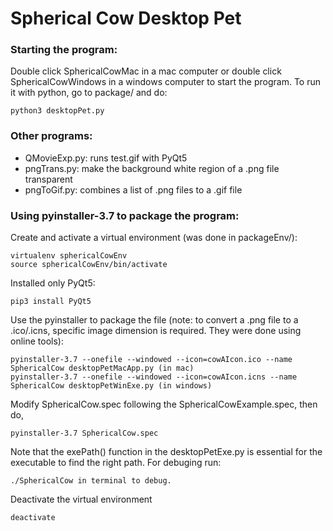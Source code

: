 # Spherical Cow Desktop Pet

### Starting the program:
Double click SphericalCowMac in a mac computer or double click SphericalCowWindows in a windows computer to start the program. To run it with python, go to package/ and do:

    python3 desktopPet.py

### Other programs:
- QMovieExp.py: runs test.gif with PyQt5
- pngTrans.py: make the background white region of a .png file transparent
- pngToGif.py: combines a list of .png files to a .gif file

### Using pyinstaller-3.7 to package the program:
Create and activate a virtual environment (was done in packageEnv/):
  
    virtualenv sphericalCowEnv
    source sphericalCowEnv/bin/activate
Installed only PyQt5:

    pip3 install PyQt5
Use the pyinstaller to package the file (note: to convert a .png file to a .ico/.icns, specific image dimension is required. They were done using online tools):

    pyinstaller-3.7 --onefile --windowed --icon=cowAIcon.ico --name SphericalCow desktopPetMacApp.py (in mac)
    pyinstaller-3.7 --onefile --windowed --icon=cowAIcon.icns --name SphericalCow desktopPetWinExe.py (in windows)
Modify SphericalCow.spec following the SphericalCowExample.spec, then do,

    pyinstaller-3.7 SphericalCow.spec
Note that the exePath() function in the desktopPetExe.py is essential for the executable to find the right path. For debuging run:

    ./SphericalCow in terminal to debug.
Deactivate the virtual environment

    deactivate
    
    

